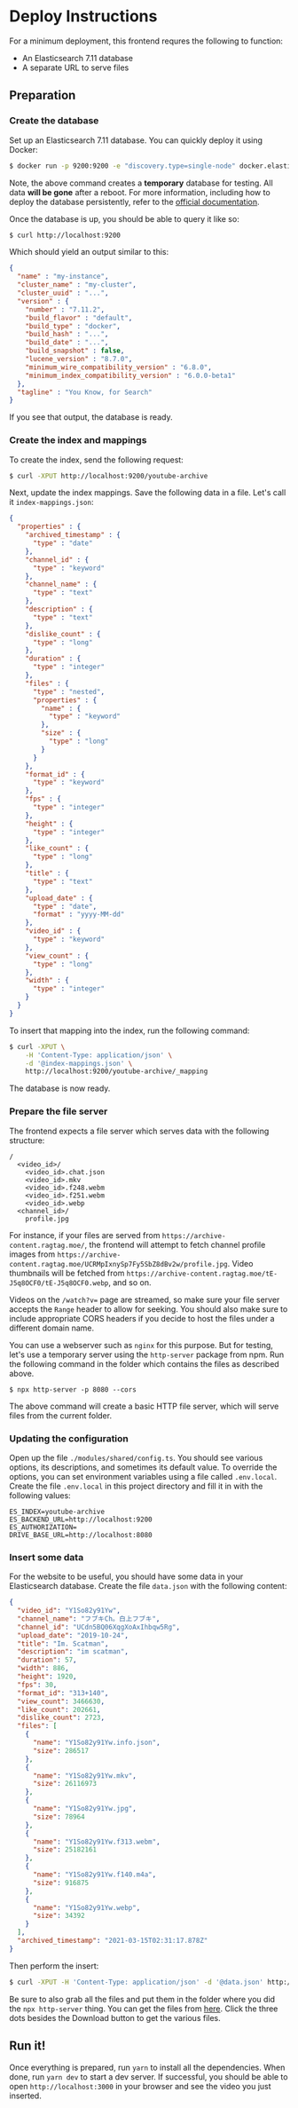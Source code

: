 # Deploy Instructions

For a minimum deployment, this frontend requres the following to function:

- An Elasticsearch 7.11 database
- A separate URL to serve files

## Preparation

### Create the database

Set up an Elasticsearch 7.11 database. You can quickly deploy it using Docker:

```bash
$ docker run -p 9200:9200 -e "discovery.type=single-node" docker.elastic.co/elasticsearch/elasticsearch:7.11.2
```

Note, the above command creates a **temporary** database for testing. All data **will be gone** after a reboot. For more information, including how to deploy the database persistently, refer to the [official documentation](https://www.elastic.co/guide/en/elasticsearch/reference/7.11/docker.html).

Once the database is up, you should be able to query it like so:

```bash
$ curl http://localhost:9200
```

Which should yield an output similar to this:

```json
{
  "name" : "my-instance",
  "cluster_name" : "my-cluster",
  "cluster_uuid" : "...",
  "version" : {
    "number" : "7.11.2",
    "build_flavor" : "default",
    "build_type" : "docker",
    "build_hash" : "...",
    "build_date" : "...",
    "build_snapshot" : false,
    "lucene_version" : "8.7.0",
    "minimum_wire_compatibility_version" : "6.8.0",
    "minimum_index_compatibility_version" : "6.0.0-beta1"
  },
  "tagline" : "You Know, for Search"
}
```

If you see that output, the database is ready.

### Create the index and mappings

To create the index, send the following request:

```bash
$ curl -XPUT http://localhost:9200/youtube-archive
```

Next, update the index mappings. Save the following data in a file. Let's call it `index-mappings.json`:

```json
{
  "properties" : {
    "archived_timestamp" : {
      "type" : "date"
    },
    "channel_id" : {
      "type" : "keyword"
    },
    "channel_name" : {
      "type" : "text"
    },
    "description" : {
      "type" : "text"
    },
    "dislike_count" : {
      "type" : "long"
    },
    "duration" : {
      "type" : "integer"
    },
    "files" : {
      "type" : "nested",
      "properties" : {
        "name" : {
          "type" : "keyword"
        },
        "size" : {
          "type" : "long"
        }
      }
    },
    "format_id" : {
      "type" : "keyword"
    },
    "fps" : {
      "type" : "integer"
    },
    "height" : {
      "type" : "integer"
    },
    "like_count" : {
      "type" : "long"
    },
    "title" : {
      "type" : "text"
    },
    "upload_date" : {
      "type" : "date",
      "format" : "yyyy-MM-dd"
    },
    "video_id" : {
      "type" : "keyword"
    },
    "view_count" : {
      "type" : "long"
    },
    "width" : {
      "type" : "integer"
    }
  }
}
```

To insert that mapping into the index, run the following command:

```bash
$ curl -XPUT \
    -H 'Content-Type: application/json' \
    -d '@index-mappings.json' \
    http://localhost:9200/youtube-archive/_mapping
```

The database is now ready.

### Prepare the file server

The frontend expects a file server which serves data with the following structure:

```
/
  <video_id>/
    <video_id>.chat.json
    <video_id>.mkv
    <video_id>.f248.webm
    <video_id>.f251.webm
    <video_id>.webp
  <channel_id>/
    profile.jpg
```

For instance, if your files are served from `https://archive-content.ragtag.moe/`, the frontend will attempt to fetch channel profile images from `https://archive-content.ragtag.moe/UCRMpIxnySp7Fy5SbZ8dBv2w/profile.jpg`. Video thumbnails will be fetched from `https://archive-content.ragtag.moe/tE-J5q8OCF0/tE-J5q8OCF0.webp`, and so on.

Videos on the `/watch?v=` page are streamed, so make sure your file server accepts the `Range` header to allow for seeking. You should also make sure to include appropriate CORS headers if you decide to host the files under a different domain name.

You can use a webserver such as `nginx` for this purpose. But for testing, let's use a temporary server using the `http-server` package from npm. Run the following command in the folder which contains the files as described above.

```
$ npx http-server -p 8080 --cors
```

The above command will create a basic HTTP file server, which will serve files from the current folder.

### Updating the configuration

Open up the file `./modules/shared/config.ts`. You should see various options, its descriptions, and sometimes its default value. To override the options, you can set environment variables using a file called `.env.local`. Create the file `.env.local` in this project directory and fill it in with the following values:

```
ES_INDEX=youtube-archive
ES_BACKEND_URL=http://localhost:9200
ES_AUTHORIZATION=
DRIVE_BASE_URL=http://localhost:8080
```

### Insert some data

For the website to be useful, you should have some data in your Elasticsearch database. Create the file `data.json` with the following content:

```json
{
  "video_id": "Y1So82y91Yw",
  "channel_name": "フブキCh。白上フブキ",
  "channel_id": "UCdn5BQ06XqgXoAxIhbqw5Rg",
  "upload_date": "2019-10-24",
  "title": "Im. Scatman",
  "description": "im scatman",
  "duration": 57,
  "width": 886,
  "height": 1920,
  "fps": 30,
  "format_id": "313+140",
  "view_count": 3466630,
  "like_count": 202661,
  "dislike_count": 2723,
  "files": [
    {
      "name": "Y1So82y91Yw.info.json",
      "size": 286517
    },
    {
      "name": "Y1So82y91Yw.mkv",
      "size": 26116973
    },
    {
      "name": "Y1So82y91Yw.jpg",
      "size": 78964
    },
    {
      "name": "Y1So82y91Yw.f313.webm",
      "size": 25182161
    },
    {
      "name": "Y1So82y91Yw.f140.m4a",
      "size": 916875
    },
    {
      "name": "Y1So82y91Yw.webp",
      "size": 34392
    }
  ],
  "archived_timestamp": "2021-03-15T02:31:17.878Z"
}
```

Then perform the insert:

```bash
$ curl -XPUT -H 'Content-Type: application/json' -d '@data.json' http://localhost:9200/youtube-archive/_doc/Y1So82y91Yw
```

Be sure to also grab all the files and put them in the folder where you did the `npx http-server` thing. You can get the files from [here](https://archive.ragtag.moe/watch?v=Y1So82y91Yw). Click the three dots besides the Download button to get the various files.

## Run it!

Once everything is prepared, run `yarn` to install all the dependencies. When done, run `yarn dev` to start a dev server. If successful, you should be able to open `http://localhost:3000` in your browser and see the video you just inserted.
